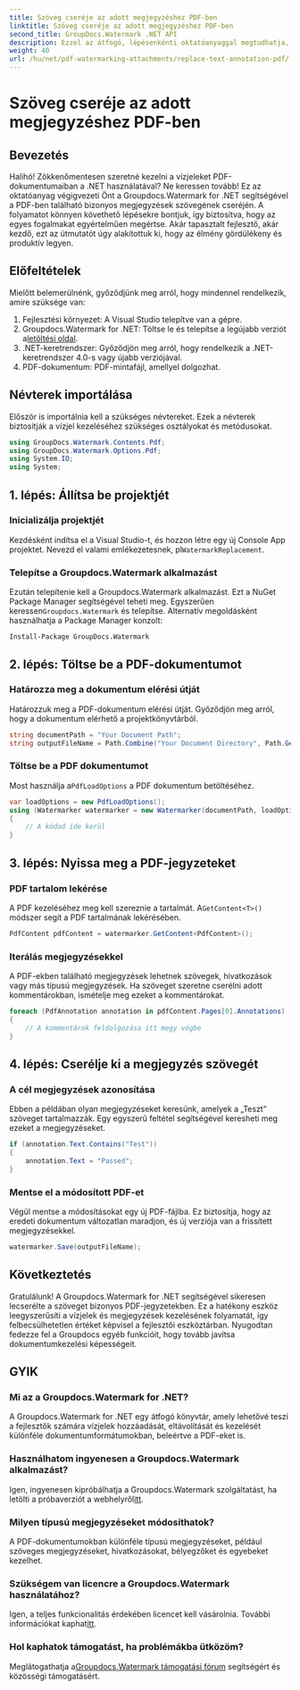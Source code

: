 ```yaml
---
title: Szöveg cseréje az adott megjegyzéshez PDF-ben
linktitle: Szöveg cseréje az adott megjegyzéshez PDF-ben
second_title: GroupDocs.Watermark .NET API
description: Ezzel az átfogó, lépésenkénti oktatóanyaggal megtudhatja, hogyan cserélhet le szöveget adott PDF-jegyzetekben a Groupdocs.Watermark for .NET segítségével.
weight: 40
url: /hu/net/pdf-watermarking-attachments/replace-text-annotation-pdf/
---
```


# Szöveg cseréje az adott megjegyzéshez PDF-ben

## Bevezetés
Halihó! Zökkenőmentesen szeretné kezelni a vízjeleket PDF-dokumentumaiban a .NET használatával? Ne keressen tovább! Ez az oktatóanyag végigvezeti Önt a Groupdocs.Watermark for .NET segítségével a PDF-ben található bizonyos megjegyzések szövegének cseréjén. A folyamatot könnyen követhető lépésekre bontjuk, így biztosítva, hogy az egyes fogalmakat egyértelműen megértse. Akár tapasztalt fejlesztő, akár kezdő, ezt az útmutatót úgy alakítottuk ki, hogy az élmény gördülékeny és produktív legyen.
## Előfeltételek
Mielőtt belemerülnénk, győződjünk meg arról, hogy mindennel rendelkezik, amire szüksége van:
1. Fejlesztési környezet: A Visual Studio telepítve van a gépre.
2.  Groupdocs.Watermark for .NET: Töltse le és telepítse a legújabb verziót a[letöltési oldal](https://releases.groupdocs.com/Watermark/net/).
3. .NET-keretrendszer: Győződjön meg arról, hogy rendelkezik a .NET-keretrendszer 4.0-s vagy újabb verziójával.
4. PDF-dokumentum: PDF-mintafájl, amellyel dolgozhat.
## Névterek importálása
Először is importálnia kell a szükséges névtereket. Ezek a névterek biztosítják a vízjel kezeléséhez szükséges osztályokat és metódusokat.
```csharp
using GroupDocs.Watermark.Contents.Pdf;
using GroupDocs.Watermark.Options.Pdf;
using System.IO;
using System;
```
## 1. lépés: Állítsa be projektjét
### Inicializálja projektjét
Kezdésként indítsa el a Visual Studio-t, és hozzon létre egy új Console App projektet. Nevezd el valami emlékezetesnek, pl`WatermarkReplacement`.
### Telepítse a Groupdocs.Watermark alkalmazást
 Ezután telepítenie kell a Groupdocs.Watermark alkalmazást. Ezt a NuGet Package Manager segítségével teheti meg. Egyszerűen keressen`Groupdocs.Watermark` és telepítse. Alternatív megoldásként használhatja a Package Manager konzolt:
```shell
Install-Package GroupDocs.Watermark
```
## 2. lépés: Töltse be a PDF-dokumentumot
### Határozza meg a dokumentum elérési útját
Határozzuk meg a PDF-dokumentum elérési útját. Győződjön meg arról, hogy a dokumentum elérhető a projektkönyvtárból.
```csharp
string documentPath = "Your Document Path";
string outputFileName = Path.Combine("Your Document Directory", Path.GetFileName(documentPath));
```
### Töltse be a PDF dokumentumot
 Most használja a`PdfLoadOptions` a PDF dokumentum betöltéséhez.
```csharp
var loadOptions = new PdfLoadOptions();
using (Watermarker watermarker = new Watermarker(documentPath, loadOptions))
{
    // A kódod ide kerül
}
```
## 3. lépés: Nyissa meg a PDF-jegyzeteket
### PDF tartalom lekérése
 A PDF kezeléséhez meg kell szereznie a tartalmát. A`GetContent<T>()` módszer segít a PDF tartalmának lekérésében.
```csharp
PdfContent pdfContent = watermarker.GetContent<PdfContent>();
```
### Iterálás megjegyzésekkel
A PDF-ekben található megjegyzések lehetnek szövegek, hivatkozások vagy más típusú megjegyzések. Ha szöveget szeretne cserélni adott kommentárokban, ismételje meg ezeket a kommentárokat.
```csharp
foreach (PdfAnnotation annotation in pdfContent.Pages[0].Annotations)
{
    // A kommentárok feldolgozása itt megy végbe
}
```
## 4. lépés: Cserélje ki a megjegyzés szövegét
### A cél megjegyzések azonosítása
Ebben a példában olyan megjegyzéseket keresünk, amelyek a „Teszt” szöveget tartalmazzák. Egy egyszerű feltétel segítségével keresheti meg ezeket a megjegyzéseket.
```csharp
if (annotation.Text.Contains("Test"))
{
    annotation.Text = "Passed";
}
```
### Mentse el a módosított PDF-et
Végül mentse a módosításokat egy új PDF-fájlba. Ez biztosítja, hogy az eredeti dokumentum változatlan maradjon, és új verziója van a frissített megjegyzésekkel.
```csharp
watermarker.Save(outputFileName);
```

## Következtetés
Gratulálunk! A Groupdocs.Watermark for .NET segítségével sikeresen lecserélte a szöveget bizonyos PDF-jegyzetekben. Ez a hatékony eszköz leegyszerűsíti a vízjelek és megjegyzések kezelésének folyamatát, így felbecsülhetetlen értéket képvisel a fejlesztői eszköztárban. Nyugodtan fedezze fel a Groupdocs egyéb funkcióit, hogy tovább javítsa dokumentumkezelési képességeit.
## GYIK
### Mi az a Groupdocs.Watermark for .NET?
A Groupdocs.Watermark for .NET egy átfogó könyvtár, amely lehetővé teszi a fejlesztők számára vízjelek hozzáadását, eltávolítását és kezelését különféle dokumentumformátumokban, beleértve a PDF-eket is.
### Használhatom ingyenesen a Groupdocs.Watermark alkalmazást?
 Igen, ingyenesen kipróbálhatja a Groupdocs.Watermark szolgáltatást, ha letölti a próbaverziót a webhelyről[itt](https://releases.groupdocs.com/).
### Milyen típusú megjegyzéseket módosíthatok?
A PDF-dokumentumokban különféle típusú megjegyzéseket, például szöveges megjegyzéseket, hivatkozásokat, bélyegzőket és egyebeket kezelhet.
### Szükségem van licencre a Groupdocs.Watermark használatához?
 Igen, a teljes funkcionalitás érdekében licencet kell vásárolnia. További információkat kaphat[itt](https://purchase.groupdocs.com/buy).
### Hol kaphatok támogatást, ha problémákba ütközöm?
 Meglátogathatja a[Groupdocs.Watermark támogatási fórum](https://forum.groupdocs.com/c/watermark/19) segítségért és közösségi támogatásért.
